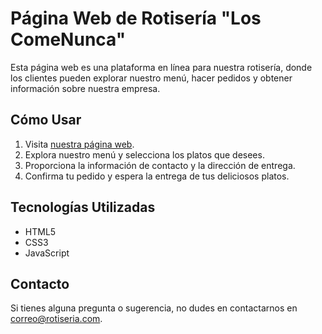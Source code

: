 # Página Web de Rotisería "Los ComeNunca"
Esta página web es una plataforma en línea para nuestra rotisería, donde los clientes pueden explorar nuestro menú, hacer pedidos y obtener información sobre nuestra empresa.

## Cómo Usar
  1. Visita [nuestra página web]("https://sitio-web.com").
  2. Explora nuestro menú y selecciona los platos que desees.
  3. Proporciona la información de contacto y la dirección de entrega.
  4. Confirma tu pedido y espera la entrega de tus deliciosos platos.

## Tecnologías Utilizadas
  - HTML5
  - CSS3
  - JavaScript

## Contacto
Si tienes alguna pregunta o sugerencia, no dudes en contactarnos en [correo@rotiseria.com](mailto:correo@rotiserialoscomenunca.com).

